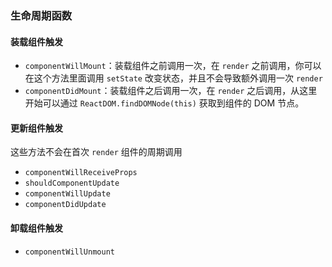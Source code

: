 ### 生命周期函数

#### 装载组件触发

+ `componentWillMount`：装载组件之前调用一次，在 `render` 之前调用，你可以在这个方法里面调用 `setState` 改变状态，并且不会导致额外调用一次 `render`
+ `componentDidMount`：装载组件之后调用一次，在 `render` 之后调用，从这里开始可以通过 `ReactDOM.findDOMNode(this)` 获取到组件的 DOM 节点。

#### 更新组件触发

这些方法不会在首次 `render` 组件的周期调用

- `componentWillReceiveProps`
- `shouldComponentUpdate`
- `componentWillUpdate`
- `componentDidUpdate`

#### 卸载组件触发

- `componentWillUnmount`

